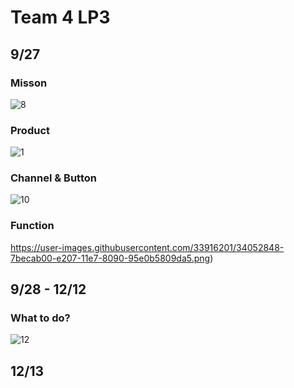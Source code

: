 # Team 4 LP3

## 9/27
### Misson

![8](https://user-images.githubusercontent.com/33916201/34049890-5d7714ae-e1fc-11e7-8cc7-0ff1ef8f9b47.png)
### Product

![1](https://user-images.githubusercontent.com/33916201/34049929-7aae47d6-e1fc-11e7-9c50-1369068ec6d9.jpg)
### Channel & Button

![10](https://user-images.githubusercontent.com/33916201/34050987-3de45ce2-e200-11e7-911f-6227d5f98b64.png)  
### Function

https://user-images.githubusercontent.com/33916201/34052848-7becab00-e207-11e7-8090-95e0b5809da5.png)  

## 9/28 - 12/12
### What to do?

![12](https://user-images.githubusercontent.com/33916201/34051734-1054cd72-e203-11e7-85dc-6db64800d1a0.png)  

## 12/13





